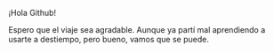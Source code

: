 ¡Hola Github!

Espero que el viaje sea agradable. Aunque ya partí mal aprendiendo a usarte a destiempo, 
pero bueno, vamos que se puede.

